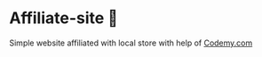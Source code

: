 # Affiliate-site :money_mouth_face:                                                                                                                                                                                                                             
Simple website affiliated with local store
 with help of <a href="http://johnelder.com/">Codemy.com</a>
